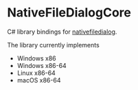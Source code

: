 # NativeFileDialogCore

C# library bindings for [nativefiledialog](https://github.com/lofcz/nativefiledialog). 

The library currently implements

- Windows x86
- Windows x86-64
- Linux x86-64
- macOS x86-64
